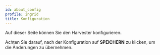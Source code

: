 ```yaml
---
id: about_config
profile: ingrid
title: Konfiguration
---
```


Auf dieser Seite können Sie den Harvester konfigurieren.

Achten Sie darauf, nach der Konfiguration auf <b>SPEICHERN</b> zu klicken, um die Änderungen zu übernehmen.
